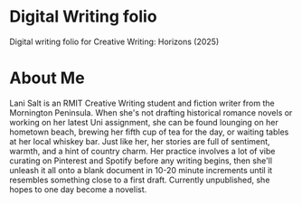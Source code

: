 # Digital Writing folio
Digital writing folio for Creative Writing: Horizons (2025)

# About Me
<p>
Lani Salt is an RMIT Creative Writing student and fiction writer from the Mornington Peninsula. When she's not drafting historical romance novels or working on her latest Uni assignment, she can be found lounging on her hometown beach, brewing her fifth cup of tea for the day, or waiting tables at her local whiskey bar.  Just like her, her stories are full of sentiment, warmth, and a hint of country charm. Her practice involves a lot of vibe curating on Pinterest and Spotify before any writing begins, then she'll unleash it all onto a blank document in 10-20 minute increments until it resembles something close to a first draft. Currently unpublished, she hopes to one day become a novelist.
</p>

